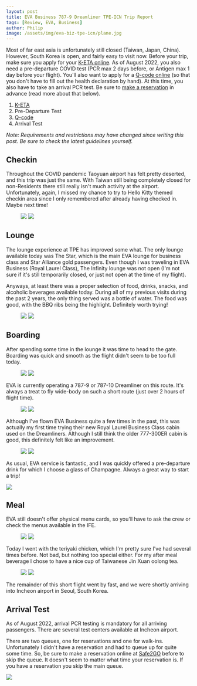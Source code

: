 ```yaml
---
layout: post
title: EVA Business 787-9 Dreamliner TPE-ICN Trip Report
tags: [Review, EVA, Business]
author: Philip
image: /assets/img/eva-biz-tpe-icn/plane.jpg
---
```


Most of far east asia is unfortunately still closed (Taiwan, Japan, China). However, South Korea is open, and fairly easy to visit now. Before your trip, make sure you apply for your [K-ETA online](https://www.k-eta.go.kr/). As of August 2022, you also need a pre-departure COVID test (PCR max 2 days before, or Antigen max 1 day before your flight). You'll also want to apply for a [Q-code online](https://cov19ent.kdca.go.kr/cpassportal/biz/beffatstmnt/main.do?lang=en) (so that you don't have to fill out the health declaration by hand). At this time, you also have to take an arrival PCR test. Be sure to [make a reservation](https://safe2gopass.com/) in advance (read more about that below).

1. [K-ETA](https://www.k-eta.go.kr/)
2. Pre-Departure Test
3. [Q-code](https://cov19ent.kdca.go.kr/cpassportal/biz/beffatstmnt/main.do?lang=en)
4. Arrival Test

*Note: Requirements and restrictions may have changed since writing this post. Be sure to check the latest guidelines yourself.*

## Checkin

Throughout the COVID pandemic Taoyuan airport has felt pretty deserted, and this trip was just the same. With Taiwan still being completely closed for non-Residents there still really isn't much activity at the airport. Unfortunately, again, I missed my chance to try to Hello Kitty themed checkin area since I only remembered after already having checked in. Maybe next time!

<figure>
  <img src="/assets/img/eva-biz-tpe-icn/checkin1.jpg" class="half" />
  <img src="/assets/img/eva-biz-tpe-icn/checkin2.jpg" class="half" />
</figure>

## Lounge

The lounge experience at TPE has improved some what. The only lounge available today was The Star, which is the main EVA lounge for business class and Star Alliance gold passengers. Even though I was traveling in EVA Business (Royal Laurel Class), The Infinity lounge was not open (I'm not sure if it's still temporarily closed, or just not open at the time of my flight).

Anyways, at least there was a proper selection of food, drinks, snacks, and alcoholic beverages available today. During all of my previous visits during the past 2 years, the only thing served was a bottle of water. The food was good, with the BBQ ribs being the highlight. Definitely worth trying!

<figure>
  <img src="/assets/img/eva-biz-tpe-icn/lounge1.jpg" class="half" />
  <img src="/assets/img/eva-biz-tpe-icn/lounge2.jpg" class="half" />
</figure>

## Boarding

After spending some time in the lounge it was time to head to the gate. Boarding was quick and smooth as the flight didn't seem to be too full today.

<figure>
  <img src="/assets/img/eva-biz-tpe-icn/boarding1.jpg" class="half" />
  <img src="/assets/img/eva-biz-tpe-icn/boarding2.jpg" class="half" />
</figure>

EVA is currently operating a 787-9 or 787-10 Dreamliner on this route. It's always a treat to fly wide-body on such a short route (just over 2 hours of flight time).

<figure>
  <img src="/assets/img/eva-biz-tpe-icn/cabin1.jpg" class="half" />
  <img src="/assets/img/eva-biz-tpe-icn/cabin2.jpg" class="half" />
</figure>

Although I've flown EVA Business quite a few times in the past, this was actually my first time trying their new Royal Laurel Business Class cabin used on the Dreamliners. Although I still think the older 777-300ER cabin is good, this definitely felt like an improvement.

<figure>
  <img src="/assets/img/eva-biz-tpe-icn/cabin4.jpg" class="half" />
  <img src="/assets/img/eva-biz-tpe-icn/route.jpg" class="half" />
</figure>

As usual, EVA service is fantastic, and I was quickly offered a pre-departure drink for which I choose a glass of Champagne. Always a great way to start a trip!

<img src="/assets/img/eva-biz-tpe-icn/boarding3.jpg" class="half" />

## Meal

EVA still doesn't offer physical menu cards, so you'll have to ask the crew or check the menus available in the IFE. 

<figure>
  <img src="/assets/img/eva-biz-tpe-icn/menu1.jpg" class="half" />
  <img src="/assets/img/eva-biz-tpe-icn/menu2.jpg" class="half" />
</figure>

Today I went with the teriyaki chicken, which I'm pretty sure I've had several times before. Not bad, but nothing too special either. For my after meal beverage I chose to have a nice cup of Taiwanese Jin Xuan oolong tea.

<figure>
  <img src="/assets/img/eva-biz-tpe-icn/food1.jpg" class="half" />
  <img src="/assets/img/eva-biz-tpe-icn/food2.jpg" class="half" />
</figure>

The remainder of this short flight went by fast, and we were shortly arriving into Incheon airport in Seoul, South Korea.

## Arrival Test

As of August 2022, arrival PCR testing is mandatory for all arriving passengers. There are several test centers available at Incheon airport.

There are two queues, one for reservations and one for walk-ins. Unfortunately I didn't have a reservation and had to queue up for quite some time. So, be sure to make a reservation online at [Safe2GO](https://safe2gopass.com/) before to skip the queue. It doesn't seem to matter what time your reservation is. If you have a reservation you skip the main queue.

<img src="/assets/img/eva-biz-tpe-icn/arrival.jpg" class="half" />
